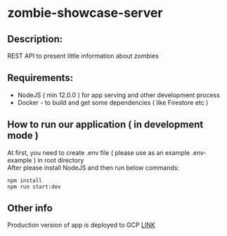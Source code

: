 # zombie-showcase-server

## Description:
REST API to present little information about zombies

## Requirements:
- NodeJS ( min 12.0.0 ) for app serving and other development process
- Docker - to build and get some dependencies ( like Firestore etc )

## How to run our application ( in development mode )
At first, you need to create .env file ( please use as an example .env-example ) in root directory <br/>
After please install NodeJS and then run below commands:
```
npm install
npm run start:dev
```

## Other info
Production version of app is deployed to GCP [LINK](https://zombie-showcase-server-kgptm5ui3q-ez.a.run.app)
